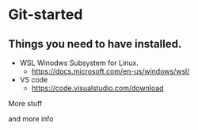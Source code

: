 # Git-started
## Things you need to have installed. 
 * WSL Winodws Subsystem for Linux.
   * https://docs.microsoft.com/en-us/windows/wsl/
 * VS code
   * https://code.visualstudio.com/download

More stuff

and more info 
